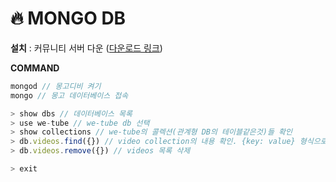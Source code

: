 🔥 MONGO DB
===

**설치** : 
커뮤니티 서버 다운 ([다운로드 링크](https://www.mongodb.com/try/download/community))

**COMMAND**

```javascript
mongod // 몽고디비 켜기
mongo // 몽고 데이터베이스 접속

> show dbs // 데이터베이스 목록
> use we-tube // we-tube db 선택
> show collections // we-tube의 콜렉션(관계형 DB의 테이블같은것)들 확인
> db.videos.find({}) // video collection의 내용 확인. {key: value} 형식으로 검색할 수 있음.
> db.videos.remove({}) // videos 목록 삭제

> exit
```

